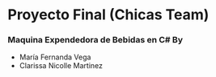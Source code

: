 # Proyecto Final (Chicas Team)
### Maquina Expendedora de Bebidas en C# By
- María Fernanda Vega
- Clarissa Nicolle Martinez
